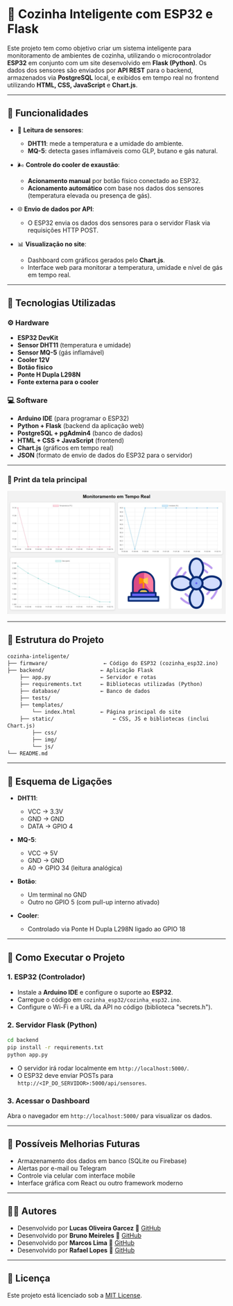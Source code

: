 # 🍳 Cozinha Inteligente com ESP32 e Flask

Este projeto tem como objetivo criar um sistema inteligente para monitoramento de ambientes de cozinha, utilizando o microcontrolador **ESP32** em conjunto com um site desenvolvido em **Flask (Python)**. Os dados dos sensores são enviados por **API REST** para o backend, armazenados via **PostgreSQL** local, e exibidos em tempo real no frontend utilizando **HTML, CSS, JavaScript** e **Chart.js**.

---

## 📌 Funcionalidades

- 📡 **Leitura de sensores**:
  - **DHT11**: mede a temperatura e a umidade do ambiente.
  - **MQ-5**: detecta gases inflamáveis como GLP, butano e gás natural.

- 🌬️ **Controle do cooler de exaustão**:
  - **Acionamento manual** por botão físico conectado ao ESP32.
  - **Acionamento automático** com base nos dados dos sensores (temperatura elevada ou presença de gás).

- 🌐 **Envio de dados por API**:
  - O ESP32 envia os dados dos sensores para o servidor Flask via requisições HTTP POST.

- 📊 **Visualização no site**:
  - Dashboard com gráficos gerados pelo **Chart.js**.
  - Interface web para monitorar a temperatura, umidade e nível de gás em tempo real.

---

## 🧰 Tecnologias Utilizadas

### ⚙️ Hardware

- **ESP32 DevKit**
- **Sensor DHT11** (temperatura e umidade)
- **Sensor MQ-5** (gás inflamável)
- **Cooler 12V**
- **Botão físico**
- **Ponte H Dupla L298N**
- **Fonte externa para o cooler**

### 💻 Software

- **Arduino IDE** (para programar o ESP32)
- **Python + Flask** (backend da aplicação web)
- **PostgreSQL + pgAdmin4** (banco de dados)
- **HTML + CSS + JavaScript** (frontend)
- **Chart.js** (gráficos em tempo real)
- **JSON** (formato de envio de dados do ESP32 para o servidor)

---

### 📸 Print da tela principal

![Gráficos de análise](backend/static/img/tela_principal.jpeg)

---

## 📂 Estrutura do Projeto

```
cozinha-inteligente/
├── firmware/                  ← Código do ESP32 (cozinha_esp32.ino)
├── backend/                  ← Aplicação Flask
    ├── app.py                ← Servidor e rotas
    ├── requirements.txt      ← Bibliotecas utilizadas (Python)
    ├── database/             ← Banco de dados
    ├── tests/
    ├── templates/
        └── index.html        ← Página principal do site
    ├── static/                   ← CSS, JS e bibliotecas (inclui Chart.js)
        ├── css/
        ├── img/
        └── js/
└── README.md
```

---

## 🔌 Esquema de Ligações

- **DHT11**:
  - VCC → 3.3V
  - GND → GND
  - DATA → GPIO 4

- **MQ-5**:
  - VCC → 5V
  - GND → GND
  - A0 → GPIO 34 (leitura analógica)

- **Botão**:
  - Um terminal no GND
  - Outro no GPIO 5 (com pull-up interno ativado)

- **Cooler**:
  - Controlado via Ponte H Dupla L298N ligado ao GPIO 18

---

## 🚀 Como Executar o Projeto

### 1. ESP32 (Controlador)

- Instale a **Arduino IDE** e configure o suporte ao **ESP32**.
- Carregue o código em `cozinha_esp32/cozinha_esp32.ino`.
- Configure o Wi-Fi e a URL da API no código (biblioteca "secrets.h").

### 2. Servidor Flask (Python)

```bash
cd backend
pip install -r requirements.txt
python app.py
```

- O servidor irá rodar localmente em `http://localhost:5000/`.
- O ESP32 deve enviar POSTs para `http://<IP_DO_SERVIDOR>:5000/api/sensores`.

### 3. Acessar o Dashboard

Abra o navegador em `http://localhost:5000/` para visualizar os dados.

---

## 🧠 Possíveis Melhorias Futuras

- Armazenamento dos dados em banco (SQLite ou Firebase)
- Alertas por e-mail ou Telegram
- Controle via celular com interface mobile
- Interface gráfica com React ou outro framework moderno

---

## 👨‍💻 Autores

- Desenvolvido por **Lucas Oliveira Garcez**  🔗 [GitHub](https://github.com/lucasogarcez)
- Desenvolvido por **Bruno Meireles**  🔗 [GitHub](https://github.com/Magr0g)
- Desenvolvido por **Marcos Lima**  🔗 [GitHub](https://github.com/marcoslima42)
- Desenvolvido por **Rafael Lopes**  🔗 [GitHub](https://github.com/RafaelAuLopes)
---

## 📝 Licença

Este projeto está licenciado sob a [MIT License](LICENSE).
